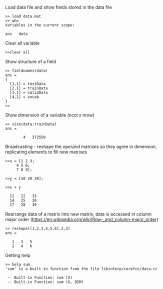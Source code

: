 Load data file and show fields stored in the data file

    >> load data.mat
    >> who
    Variables in the current scope:

    ans   data

Clear all variable

    >>clear all
    
Show structure of a field

    >> fieldnames(data)
    ans =
    {
      [1,1] = testData
      [2,1] = trainData
      [3,1] = validData
      [4,1] = vocab
    }
    >>

Show dimension of a variable (ncol x nrow)

    >> size(data.trainData)
    ans =

            4   372550

Broadcasting - reshape the operand matrixes so they agree in dimension, replicating elements to fill new matrixes

    >>x = [1 2 3;
         4 5 6;
         7 8 9];

    >>y = [10 20 30];

    >>x + y

      11   22   33
      14   25   36
      17   28   39

Rearrange data of a matrix into new matrix, data is accessed in column major order (https://en.wikipedia.org/wiki/Row-_and_column-major_order)

    >> reshape([1,2,3,4,5,6],2,3)
    ans =

       1   3   5
       2   4   6    

Getting help

    >> help sum
    'sum' is a built-in function from the file libinterp/corefcn/data.cc

     -- Built-in Function: sum (X)
     -- Built-in Function: sum (X, DIM)
